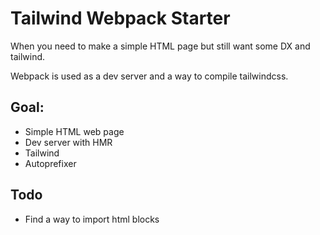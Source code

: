# Tailwind Webpack Starter

When you need to make a simple HTML page but still want some DX and tailwind.

Webpack is used as a dev server and a way to compile tailwindcss.

## Goal:
- Simple HTML web page
- Dev server with HMR
- Tailwind
- Autoprefixer

## Todo
- Find a way to import html blocks